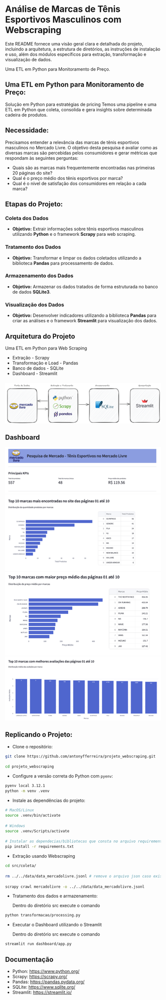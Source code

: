 # Análise de Marcas de Tênis Esportivos Masculinos com Webscraping

Este README fornece uma visão geral clara e detalhada do projeto, incluindo a arquitetura, a estrutura de diretórios, as instruções de instalação e uso, além dos módulos específicos para extração, transformação e visualização de dados.

Uma ETL em Python para Monitoramento de Preço.

## **Uma ETL em Python para Monitoramento de Preço**:

Solução em Python para estratégias de pricing Temos uma pipeline e uma ETL em Python que coleta, consolida e gera insights sobre determinada cadeira de produtos.

## **Necessidade**: 

Precisamos entender a relevância das marcas de tênis esportivos masculinos no Mercado Livre. O objetivo desta pesquisa é avaliar como as diversas marcas são percebidas pelos consumidores e gerar métricas que respondam às seguintes perguntas:

- Quais são as marcas mais frequentemente encontradas nas primeiras 20 páginas do site?
- Qual é o preço médio dos tênis esportivos por marca?
- Qual é o nível de satisfação dos consumidores em relação a cada marca?

## Etapas do Projeto:

### Coleta dos Dados
- **Objetivo:** Extrair informações sobre tênis esportivos masculinos utilizando **Python** e o framework **Scrapy** para web scraping.

### Tratamento dos Dados
- **Objetivo:** Transformar e limpar os dados coletados utilizando a biblioteca **Pandas** para processamento de dados.

### Armazenamento dos Dados
- **Objetivo:** Armazenar os dados tratados de forma estruturada no banco de dados **SQLite3**.

### Visualização dos Dados
- **Objetivo:** Desenvolver indicadores utilizando a biblioteca **Pandas** para criar as análises e o framework **Streamlit** para visualização dos dados.

## Arquitetura do Projeto

Uma ETL em Python para Web Scraping

- Extração - Scrapy
- Transformação e Load - Pandas
- Banco de dados - SQLite
- Dashboard - Streamlit

###

![arquitetura](/pics/arquitetura.png)

## Dashboard

![dashboard](pics/app_streamlit_001.png)
![dashboard](pics/app_streamlit_002.png)
![dashboard](pics/app_streamlit_003.png)
![dashboard](pics/app_streamlit_004.png)

## Replicando o Projeto:

- Clone o repositório:

```bash
git clone https://github.com/antonyfferreira/projeto_webscraping.git

cd projeto_webscraping
```
- Configure a versão correta do Python com `pyenv`:
```bash
pyenv local 3.12.1
python -m venv .venv
```
- Instale as dependências do projeto:
```bash
# MacOS/Linux
source .venv/bin/activate 

# Windows
source .venv/Scripts/activate 

# Instalar as dependecias/bibliotecas que consta no arquivo requirements.txt
pip install -r requirements.txt
```
- Extração usando Webscraping
```bash
cd src/coleta/ 

rm ../../data/data_mercadolivre.jsonl # remove o arquivo json caso exista

scrapy crawl mercadolivre -o ../../data/data_mercadolivre.jsonl
```

- Tratamento dos dados e armazenamento:

    Dentro do diretório src execute o comando
```bash
python transformacao/processing.py
```
- Executar o Dashboard utilizando o Streamlit

    Dentro do diretório src execute o comando
```bash
streamlit run dashboard/app.py
````

## Documentação

- Python: https://www.python.org/
- Scrapy: https://scrapy.org/
- Pandas: https://pandas.pydata.org/
- SQLite: https://www.sqlite.org/
- Streamlit: https://streamlit.io/
